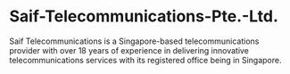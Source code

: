 # Saif-Telecommunications-Pte.-Ltd.
Saif Telecommunications is a Singapore-based telecommunications provider with over 18 years of experience in delivering innovative telecommunications services with its registered office being in Singapore.
